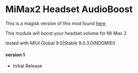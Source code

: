 # MiMax2 Headset AudioBoost

This is a magisk version of this mod found [here](https://forum.xda-developers.com/mi-max-2/themes/headset-audio-boost-t3712647)

This module will boost your headset volume for Mi Max 2

tested with MIUI Global 9.0|Stable 9.0.3.0(NDDMIEI)

#### version 1
* Initial Release


